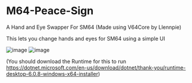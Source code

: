 # M64-Peace-Sign
A Hand and Eye Swapper For SM64 (Made using V64Core by Llennpie)

This lets you change hands and eyes for SM64 using a simple UI

![image](https://user-images.githubusercontent.com/100545041/184802153-4c782e1b-dda7-4f08-9d68-6bed59bee33d.png)
![image](https://user-images.githubusercontent.com/100545041/184802169-520d2128-fa49-432d-91c2-412ec6699ef8.png)

(You should download the Runtime for this to run https://dotnet.microsoft.com/en-us/download/dotnet/thank-you/runtime-desktop-6.0.8-windows-x64-installer)
